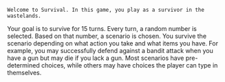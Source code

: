     Welcome to Survival. In this game, you play as a survivor in the wastelands.
Your goal is to survive for 15 turns. Every turn, a random number is selected.
Based on that number, a scenario is chosen. You survive the scenario depending
on what action you take and what items you have. For example, you may
successfully defend against a bandit attack when you have a gun but may die if
you lack a gun. Most scenarios have pre-determined choices, while others may
have choices the player can type in themselves.